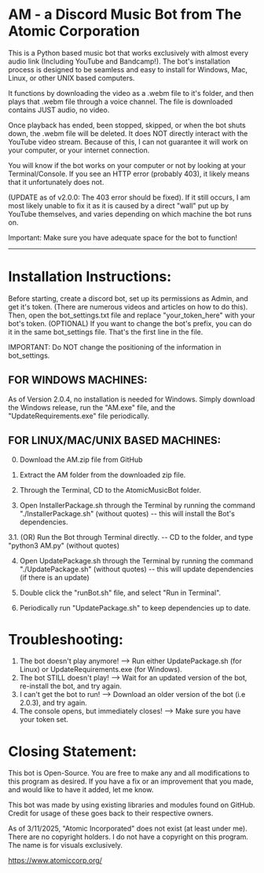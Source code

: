 AM - a Discord Music Bot from The Atomic Corporation
====================================

This is a Python based music bot that works exclusively with almost every audio link (Including YouTube and Bandcamp!). The bot's installation process is designed to be seamless and easy to install for Windows, Mac, Linux, or other UNIX based computers.

It functions by downloading the video as a .webm file to it's folder, and then plays that .webm file through a voice channel. The file is downloaded contains JUST audio, no video.

Once playback has ended, been stopped, skipped, or when the bot shuts down, the .webm file will be deleted. It does NOT directly interact with the YouTube video stream. Because of this, I can not guarantee it will work on your computer, or your internet connection.

You will know if the bot works on your computer or not by looking at your Terminal/Console. If you see an HTTP error (probably 403), it likely means that it unfortunately does not.

(UPDATE as of v2.0.0: The 403 error should be fixed). If it still occurs, I am most likely unable to fix it as it is caused by a direct "wall" put up by YouTube themselves, and varies depending on which machine the bot runs on.

Important: Make sure you have adequate space for the bot to function!

____________________________________________________________________________


Installation Instructions:
==========================
Before starting, create a discord bot, set up its permissions as Admin, and get it's token. (There are numerous videos and articles on how to do this). Then, open the bot_settings.txt file and replace "your_token_here" with your bot's token. (OPTIONAL) If you want to change the bot's prefix, you can do it in the same bot_settings file. That's the first line in the file.

IMPORTANT: Do NOT change the positioning of the information in bot_settings.

FOR WINDOWS MACHINES:
---------------------
As of Version 2.0.4, no installation is needed for Windows. Simply download the Windows release, run the "AM.exe" file, and the "UpdateRequirements.exe" file periodically.


FOR LINUX/MAC/UNIX BASED MACHINES:
--------------------------------

0. Download the AM.zip file from GitHub

1. Extract the AM folder from the downloaded zip file.

2. Through the Terminal, CD to the AtomicMusicBot folder.

3. Open InstallerPackage.sh through the Terminal by running the command "./InstallerPackage.sh" (without quotes) -- this will install the Bot's dependencies.

3.1. (OR) Run the Bot through Terminal directly. -- CD to the folder, and type "python3 AM.py" (without quotes)

4. Open UpdatePackage.sh through the Terminal by running the command "./UpdatePackage.sh" (without quotes) -- this will update dependencies (if there is an update)

5. Double click the "runBot.sh" file, and select "Run in Terminal".

6. Periodically run "UpdatePackage.sh" to keep dependencies up to date.




Troubleshooting:
================
1. The bot doesn't play anymore! --> Run either UpdatePackage.sh (for Linux) or UpdateRequirements.exe (for Windows).
2. The bot STILL doesn't play! --> Wait for an updated version of the bot, re-install the bot, and try again.
3. I can't get the bot to run! --> Download an older version of the bot (i.e 2.0.3), and try again.
4. The console opens, but immediately closes! --> Make sure you have your token set.



Closing Statement:
================
This bot is Open-Source. You are free to make any and all modifications to this program as desired. If you have a fix or an improvement that you made, and would like to have it added, let me know.

This bot was made by using existing libraries and modules found on GitHub. Credit for usage of these goes back to their respective owners.

As of 3/11/2025, "Atomic Incorporated" does not exist (at least under me). There are no copyright holders. I do not have a copyright on this program. The name is for visuals exclusively.

https://www.atomiccorp.org/
